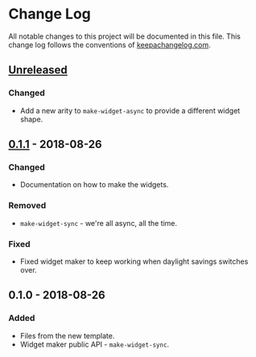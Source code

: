 # Change Log
All notable changes to this project will be documented in this file. This change log follows the conventions of [keepachangelog.com](http://keepachangelog.com/).

## [Unreleased]
### Changed
- Add a new arity to `make-widget-async` to provide a different widget shape.

## [0.1.1] - 2018-08-26
### Changed
- Documentation on how to make the widgets.

### Removed
- `make-widget-sync` - we're all async, all the time.

### Fixed
- Fixed widget maker to keep working when daylight savings switches over.

## 0.1.0 - 2018-08-26
### Added
- Files from the new template.
- Widget maker public API - `make-widget-sync`.

[Unreleased]: https://github.com/your-name/spectacula/compare/0.1.1...HEAD
[0.1.1]: https://github.com/your-name/spectacula/compare/0.1.0...0.1.1
